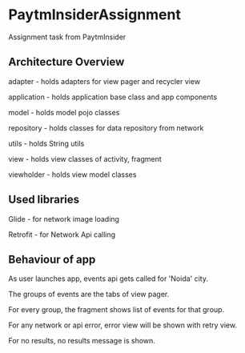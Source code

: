 # PaytmInsiderAssignment
Assignment task from PaytmInsider

## Architecture Overview
adapter - holds adapters for view pager and recycler view

application - holds application base class and app components

model - holds model pojo classes

repository - holds classes for data repository from network

utils - holds String utils

view - holds view classes of activity, fragment

viewholder - holds view model classes

## Used libraries
Glide - for network image loading

Retrofit - for Network Api calling

## Behaviour of app
As user launches app, events api gets called for 'Noida' city.

The groups of events are the tabs of view pager.

For every group, the fragment shows list of events for that group.

For any network or api error, error view will be shown with retry view.

For no results, no results message is shown.
